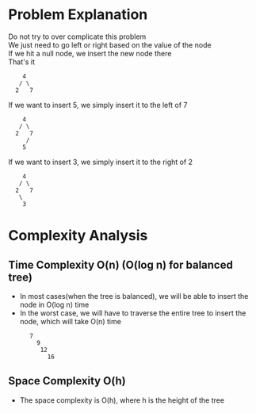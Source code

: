 # Problem Explanation

Do not try to over complicate this problem<br>
We just need to go left or right based on the value of the node<br>
If we hit a null node, we insert the new node there<br>
That's it<br>

```
    4
   / \
  2   7
```
If we want to insert 5, we simply insert it to the left of 7<br>
```
    4
   / \
  2   7
     /
    5
```

If we want to insert 3, we simply insert it to the right of 2<br>
```
    4
   / \
  2   7
   \
    3
```

# Complexity Analysis
## Time Complexity O(n) (O(log n) for balanced tree)
- In most cases(when the tree is balanced), we will be able to insert the node in O(log n) time
- In the worst case, we will have to traverse the entire tree to insert the node, which will take O(n) time
```
      7
        9
         12
           16
```

## Space Complexity O(h)
- The space complexity is O(h), where h is the height of the tree
